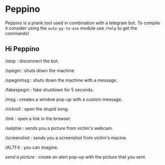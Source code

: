 # Peppino
Peppino is a prank tool used in combination with a telegram bot. To compile it consider using the <code>auto-py-to-exe</code> module
use <code>/help</code> to get the commands!

<h2>Hi Peppino</h2>

/stop : disconnect the bot.

/spegni : shuts down the machine

/spegnimsg <text> : shuts down the machine with a message.

/fakespegni : fake shutdown for 5 seconds.

/msg <message> : creates a window pop-up with a custom message.

/rickroll : open the stupid song.

/link <url> : open a link in the browser.

/selphie : sends you a picture from victim's webcam.

/screenshot : sends you a screenshot from victim's macine.

/ALTF4 : you can imagine.

*send a picture* : create an alert pop-up with the picture that you sent.
